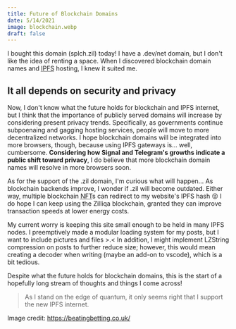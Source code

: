 ```yaml
---
title: Future of Blockchain Domains
date: 5/14/2021
image: blockchain.webp
draft: false
---
```


I bought this domain (splch.zil) today! I have a .dev/net domain, but I don't like the idea of renting a space. When I discovered blockchain domain names and <abbr title="InterPlanetary File System">IPFS</abbr> hosting, I knew it suited me.

## It all depends on security and privacy

Now, I don't know what the future holds for blockchain and IPFS internet, but I think that the importance of publicly served domains will increase by considering present privacy trends. Specifically, as governments continue subpoenaing and gagging hosting services, people will move to more decentralized networks. I hope blockchain domains will be integrated into more browsers, though, because using IPFS gateways is… well, cumbersome. **Considering how Signal and Telegram's growths indicate a public shift toward privacy**, I do believe that more blockchain domain names will resolve in more browsers soon.

As for the support of the .zil domain, I'm curious what will happen… As blockchain backends improve, I wonder if .zil will become outdated. Either way, multiple blockchain <abbr title="Non-Fungible Token">NFT</abbr>s can redirect to my website's IPFS hash 😜 I do hope I can keep using the Zilliqa blockchain, granted they can improve transaction speeds at lower energy costs.

My current worry is keeping this site small enough to be held in many IPFS nodes. I preemptively made a modular loading system for my posts, but I want to include pictures and files >.< In addition, I might implement LZString compression on posts to further reduce size; however, this would mean creating a decoder when writing (maybe an add-on to vscode), which is a bit tedious.

Despite what the future holds for blockchain domains, this is the start of a hopefully long stream of thoughts and things I come across!

> As I stand on the edge of quantum, it only seems right that I support the new IPFS internet.

Image credit: https://beatingbetting.co.uk/
